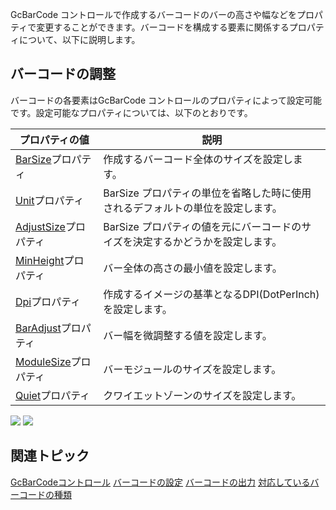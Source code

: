 GcBarCode コントロールで作成するバーコードのバーの高さや幅などをプロパティで変更することができます。バーコードを構成する要素に関係するプロパティについて、以下に説明します。

## バーコードの調整

バーコードの各要素はGcBarCode コントロールのプロパティによって設定可能です。設定可能なプロパティについては、以下のとおりです。

| プロパティの値 | 説明 |
| ------- | --- |
| [BarSize](gcdocsite__documentlink?toc-item-id=9a17a20c-5881-4e5e-bde6-a12d466232f0)プロパティ | 作成するバーコード全体のサイズを設定します。 |
| [Unit](gcdocsite__documentlink?toc-item-id=a8b6e0d9-069a-49bc-a610-1dc0bb6bf4d3)プロパティ | BarSize プロパティの単位を省略した時に使用されるデフォルトの単位を設定します。 |
| [AdjustSize](gcdocsite__documentlink?toc-item-id=d5c82625-02e0-479b-9717-17e08c4b3ab8)プロパティ | BarSize プロパティの値を元にバーコードのサイズを決定するかどうかを設定します。 |
| [MinHeight](gcdocsite__documentlink?toc-item-id=89848c5d-48c2-4589-a186-38753c5926f9)プロパティ | バー全体の高さの最小値を設定します。 |
| [Dpi](gcdocsite__documentlink?toc-item-id=83c7c977-dee8-4f14-991e-04c5c5cb7eb2)プロパティ | 作成するイメージの基準となるDPI(DotPerInch)を設定します。 |
| [BarAdjust](gcdocsite__documentlink?toc-item-id=dee3dc2c-b267-4eed-bad0-8398a50ba9a6)プロパティ | バー幅を微調整する値を設定します。 |
| [ModuleSize](gcdocsite__documentlink?toc-item-id=399c325b-ed45-4810-b6ed-338cc9eb3201)プロパティ | バーモジュールのサイズを設定します。 |
| [Quiet](gcdocsite__documentlink?toc-item-id=16c6fa0b-aa1c-4f1a-b86a-53497b0a8b82)プロパティ | クワイエットゾーンのサイズを設定します。 |

![](/DOCUMENT_SITE_LINK_PREFIX_HERE/document-site-files/images/06fadbb1-c461-433a-b385-ae4966e56069/images/gcbarcode.structure1.png)
![](/DOCUMENT_SITE_LINK_PREFIX_HERE/document-site-files/images/06fadbb1-c461-433a-b385-ae4966e56069/images/gcbarcode.structure2.png)

## 関連トピック

[GcBarCodeコントロール](gcdocsite__documentlink?toc-item-id=ca937467-d4b9-4c07-8416-7f55a77e60cb)
[バーコードの設定](gcdocsite__documentlink?toc-item-id=612cd046-3062-4682-9af0-aff6f48899aa)
[バーコードの出力](gcdocsite__documentlink?toc-item-id=f0777bf8-832d-470b-9fed-0b807e6c4bd7)
[対応しているバーコードの種類](gcdocsite__documentlink?toc-item-id=b561f622-bca0-43b1-a14b-47182611c6ad)